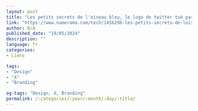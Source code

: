 ```yaml
---
layout: post
title: "Les petits secrets de l'oiseau bleu, le logo de twitter tué par elon musk"
link: "https://www.numerama.com/tech/1456298-les-petits-secrets-de-loiseau-bleu-le-logo-de-twitter-tue-par-elon-musk.html"
author: N/A
published_date: "19/05/2024"
description: ""
language: fr
categories:
- Liens

tags:
- "Design"
- "X"
- "Branding"

og-tags: "Design, X, Branding"
permalink: /:categories/:year/:month/:day/:title/
---
```

